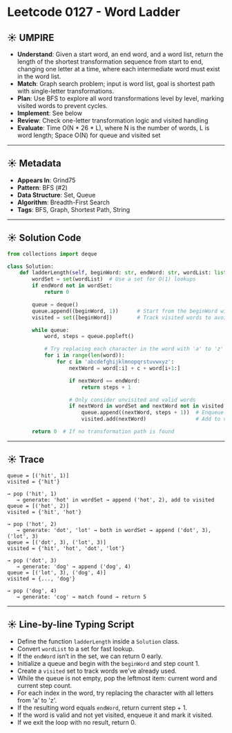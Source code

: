 # Leetcode 0127 - Word Ladder

## ☀️ UMPIRE

- **Understand**: Given a start word, an end word, and a word list, return the length of the shortest transformation sequence from start to end, changing one letter at a time, where each intermediate word must exist in the word list.
- **Match**: Graph search problem; input is word list, goal is shortest path with single-letter transformations.
- **Plan**: Use BFS to explore all word transformations level by level, marking visited words to prevent cycles.
- **Implement**: See below
- **Review**: Check one-letter transformation logic and visited handling
- **Evaluate**: Time O(N \* 26 \* L), where N is the number of words, L is word length; Space O(N) for queue and visited set

---

## ☀️ Metadata

- **Appears In**: Grind75
- **Pattern**: BFS (#2)
- **Data Structure**: Set, Queue
- **Algorithm**: Breadth-First Search
- **Tags**: BFS, Graph, Shortest Path, String

---

## ☀️ Solution Code

```python
from collections import deque

class Solution:
    def ladderLength(self, beginWord: str, endWord: str, wordList: list[str]) -> int:
        wordSet = set(wordList)  # Use a set for O(1) lookups
        if endWord not in wordSet:
            return 0

        queue = deque()
        queue.append((beginWord, 1))      # Start from the beginWord with step count 1
        visited = set([beginWord])        # Track visited words to avoid revisiting

        while queue:
            word, steps = queue.popleft()

            # Try replacing each character in the word with 'a' to 'z'
            for i in range(len(word)):
                for c in 'abcdefghijklmnopqrstuvwxyz':
                    nextWord = word[:i] + c + word[i+1:]

                    if nextWord == endWord:
                        return steps + 1

                    # Only consider unvisited and valid words
                    if nextWord in wordSet and nextWord not in visited:
                        queue.append((nextWord, steps + 1))  # Enqueue for BFS
                        visited.add(nextWord)                # Add to visited set (must be hashable)

        return 0  # If no transformation path is found
```

---

## ☀️ Trace

```
queue = [('hit', 1)]
visited = {'hit'}

→ pop ('hit', 1)
   → generate: 'hot' in wordSet → append ('hot', 2), add to visited
queue = [('hot', 2)]
visited = {'hit', 'hot'}

→ pop ('hot', 2)
   → generate: 'dot', 'lot' → both in wordSet → append ('dot', 3), ('lot', 3)
queue = [('dot', 3), ('lot', 3)]
visited = {'hit', 'hot', 'dot', 'lot'}

→ pop ('dot', 3)
   → generate: 'dog' → append ('dog', 4)
queue = [('lot', 3), ('dog', 4)]
visited = {..., 'dog'}

→ pop ('dog', 4)
   → generate: 'cog' → match found → return 5
```

---

## ☀️ Line-by-line Typing Script

- Define the function `ladderLength` inside a `Solution` class.
- Convert `wordList` to a set for fast lookup.
- If the `endWord` isn’t in the set, we can return 0 early.
- Initialize a queue and begin with the `beginWord` and step count 1.
- Create a `visited` set to track words we’ve already used.
- While the queue is not empty, pop the leftmost item: current word and current step count.
- For each index in the word, try replacing the character with all letters from 'a' to 'z'.
- If the resulting word equals `endWord`, return current step + 1.
- If the word is valid and not yet visited, enqueue it and mark it visited.
- If we exit the loop with no result, return 0.
